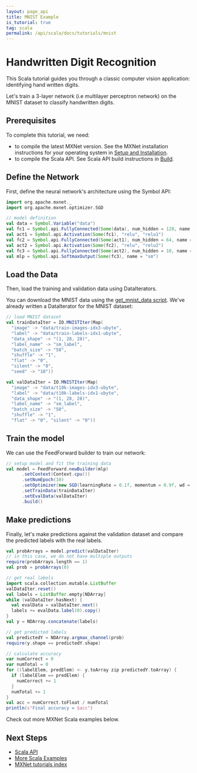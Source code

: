 ```yaml
---
layout: page_api
title: MNIST Example
is_tutorial: true
tag: scala
permalink: /api/scala/docs/tutorials/mnist
---
```

<!--- Licensed to the Apache Software Foundation (ASF) under one -->
<!--- or more contributor license agreements.  See the NOTICE file -->
<!--- distributed with this work for additional information -->
<!--- regarding copyright ownership.  The ASF licenses this file -->
<!--- to you under the Apache License, Version 2.0 (the -->
<!--- "License"); you may not use this file except in compliance -->
<!--- with the License.  You may obtain a copy of the License at -->

<!---   http://www.apache.org/licenses/LICENSE-2.0 -->

<!--- Unless required by applicable law or agreed to in writing, -->
<!--- software distributed under the License is distributed on an -->
<!--- "AS IS" BASIS, WITHOUT WARRANTIES OR CONDITIONS OF ANY -->
<!--- KIND, either express or implied.  See the License for the -->
<!--- specific language governing permissions and limitations -->
<!--- under the License. -->

# Handwritten Digit Recognition

This Scala tutorial guides you through a classic computer vision application: identifying hand written digits.

Let's train a 3-layer network (i.e multilayer perceptron network) on the MNIST dataset to classify handwritten digits.

## Prerequisites
To complete this tutorial, we need:

- to compile the latest MXNet version. See the MXNet installation instructions for your operating system in [Setup and Installation]({{'/get_started'|relative_url}}).
- to compile the Scala API. See Scala API build instructions in [Build](https://github.com/apache/mxnet/tree/v1.x/scala-package).

## Define the Network

First, define the neural network's architecture using the Symbol API:

```scala
import org.apache.mxnet._
import org.apache.mxnet.optimizer.SGD

// model definition
val data = Symbol.Variable("data")
val fc1 = Symbol.api.FullyConnected(Some(data), num_hidden = 128, name = "fc1")
val act1 = Symbol.api.Activation(Some(fc1), "relu", "relu1")
val fc2 = Symbol.api.FullyConnected(Some(act1), num_hidden = 64, name = "fc2")
val act2 = Symbol.api.Activation(Some(fc2), "relu", "relu2")
val fc3 = Symbol.api.FullyConnected(Some(act2), num_hidden = 10, name = "fc3")
val mlp = Symbol.api.SoftmaxOutput(Some(fc3), name = "sm")
```

## Load the Data

Then, load the training and validation data using DataIterators.

You can download the MNIST data using the [get_mnist_data script](https://github.com/apache/mxnet/blob/v1.x/scala-package/core/scripts/get_mnist_data.sh). We've already written a DataIterator for the MNIST dataset:

```scala
// load MNIST dataset
val trainDataIter = IO.MNISTIter(Map(
  "image" -> "data/train-images-idx3-ubyte",
  "label" -> "data/train-labels-idx1-ubyte",
  "data_shape" -> "(1, 28, 28)",
  "label_name" -> "sm_label",
  "batch_size" -> "50",
  "shuffle" -> "1",
  "flat" -> "0",
  "silent" -> "0",
  "seed" -> "10"))

val valDataIter = IO.MNISTIter(Map(
  "image" -> "data/t10k-images-idx3-ubyte",
  "label" -> "data/t10k-labels-idx1-ubyte",
  "data_shape" -> "(1, 28, 28)",
  "label_name" -> "sm_label",
  "batch_size" -> "50",
  "shuffle" -> "1",
  "flat" -> "0", "silent" -> "0"))
```

## Train the model

We can use the FeedForward builder to train our network:

```scala
// setup model and fit the training data
val model = FeedForward.newBuilder(mlp)
      .setContext(Context.cpu())
      .setNumEpoch(10)
      .setOptimizer(new SGD(learningRate = 0.1f, momentum = 0.9f, wd = 0.0001f))
      .setTrainData(trainDataIter)
      .setEvalData(valDataIter)
      .build()
```

## Make predictions

Finally, let's make predictions against the validation dataset and compare the predicted labels with the real labels.

```scala
val probArrays = model.predict(valDataIter)
// in this case, we do not have multiple outputs
require(probArrays.length == 1)
val prob = probArrays(0)

// get real labels
import scala.collection.mutable.ListBuffer
valDataIter.reset()
val labels = ListBuffer.empty[NDArray]
while (valDataIter.hasNext) {
  val evalData = valDataIter.next()
  labels += evalData.label(0).copy()
}
val y = NDArray.concatenate(labels)

// get predicted labels
val predictedY = NDArray.argmax_channel(prob)
require(y.shape == predictedY.shape)

// calculate accuracy
var numCorrect = 0
var numTotal = 0
for ((labelElem, predElem) <- y.toArray zip predictedY.toArray) {
  if (labelElem == predElem) {
    numCorrect += 1
  }
  numTotal += 1
}
val acc = numCorrect.toFloat / numTotal
println(s"Final accuracy = $acc")
```

Check out more MXNet Scala examples below.

## Next Steps
* [Scala API]({{'/api/scala'|relative_url}})
* [More Scala Examples](https://github.com/apache/mxnet/tree/v1.x/scala-package/examples/)
* [MXNet tutorials index]({{'/api'|relative_url}})
